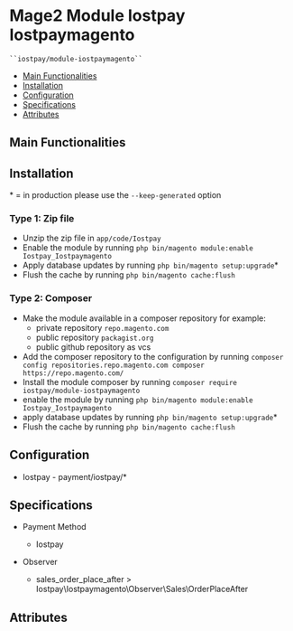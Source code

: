 # Mage2 Module Iostpay Iostpaymagento

    ``iostpay/module-iostpaymagento``

 - [Main Functionalities](#markdown-header-main-functionalities)
 - [Installation](#markdown-header-installation)
 - [Configuration](#markdown-header-configuration)
 - [Specifications](#markdown-header-specifications)
 - [Attributes](#markdown-header-attributes)


## Main Functionalities


## Installation
\* = in production please use the `--keep-generated` option

### Type 1: Zip file

 - Unzip the zip file in `app/code/Iostpay`
 - Enable the module by running `php bin/magento module:enable Iostpay_Iostpaymagento`
 - Apply database updates by running `php bin/magento setup:upgrade`\*
 - Flush the cache by running `php bin/magento cache:flush`

### Type 2: Composer

 - Make the module available in a composer repository for example:
    - private repository `repo.magento.com`
    - public repository `packagist.org`
    - public github repository as vcs
 - Add the composer repository to the configuration by running `composer config repositories.repo.magento.com composer https://repo.magento.com/`
 - Install the module composer by running `composer require iostpay/module-iostpaymagento`
 - enable the module by running `php bin/magento module:enable Iostpay_Iostpaymagento`
 - apply database updates by running `php bin/magento setup:upgrade`\*
 - Flush the cache by running `php bin/magento cache:flush`


## Configuration

 - Iostpay - payment/iostpay/*


## Specifications

 - Payment Method
	- Iostpay

 - Observer
	- sales_order_place_after > Iostpay\Iostpaymagento\Observer\Sales\OrderPlaceAfter


## Attributes



